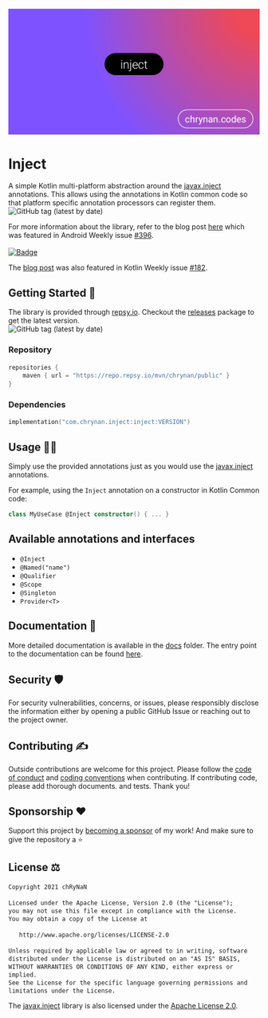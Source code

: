 ![inject](assets/inject_logo.png)

# Inject

A simple Kotlin multi-platform abstraction around
the [javax.inject](https://search.maven.org/artifact/javax.inject/javax.inject/1/jar) annotations. This allows using the
annotations in Kotlin common code so that platform specific annotation processors can register them. <br/>
<img alt="GitHub tag (latest by date)" src="https://img.shields.io/github/v/tag/chRyNaN/inject">

For more information about the library, refer to the blog post [here](https://chrynan.codes/kotlin-inject/) which was
featured in Android Weekly issue [#396](https://androidweekly.net/issues/issue-396).
<br/><br/>
<a href="https://androidweekly.net/issues/issue-396" title="Android Weekly Issue 396">
<img alt="Badge" src="https://androidweekly.net/issues/issue-396/badge" height="20px"></img>
</a>

The [blog post](https://chrynan.codes/kotlin-inject/) was also featured in Kotlin Weekly
issue [#182](https://mailchi.mp/kotlinweekly/kotlin-weekly-182).

## Getting Started 🏁

The library is provided through [repsy.io](https://repsy.io). Checkout
the [releases](https://github.com/chRyNaN/inject/releases) package to get the latest version. <br/>
<img alt="GitHub tag (latest by date)" src="https://img.shields.io/github/v/tag/chRyNaN/inject">

### Repository

```kotlin
repositories {
    maven { url = "https://repo.repsy.io/mvn/chrynan/public" }
}
```

### Dependencies

```kotlin
implementation("com.chrynan.inject:inject:VERSION")
```

## Usage 👨‍💻

Simply use the provided annotations just as you would use
the [javax.inject](https://search.maven.org/artifact/javax.inject/javax.inject/1/jar) annotations.

For example, using the `Inject` annotation on a constructor in Kotlin Common code:

```kotlin
class MyUseCase @Inject constructor() { ... }
```

## Available annotations and interfaces

* `@Inject`
* `@Named("name")`
* `@Qualifier`
* `@Scope`
* `@Singleton`
* `Provider<T>`

## Documentation 📃

More detailed documentation is available in the [docs](docs) folder. The entry point to the documentation can be
found [here](docs/index.md).

## Security 🛡️

For security vulnerabilities, concerns, or issues, please responsibly disclose the information either by opening a
public GitHub Issue or reaching out to the project owner.

## Contributing ✍️

Outside contributions are welcome for this project. Please follow the [code of conduct](CODE_OF_CONDUCT.md)
and [coding conventions](CODING_CONVENTIONS.md) when contributing. If contributing code, please add thorough documents.
and tests. Thank you!

## Sponsorship ❤️

Support this project by [becoming a sponsor](https://www.buymeacoffee.com/chrynan) of my work! And make sure to give the
repository a ⭐

## License ⚖️

```
Copyright 2021 chRyNaN

Licensed under the Apache License, Version 2.0 (the "License");
you may not use this file except in compliance with the License.
You may obtain a copy of the License at

   http://www.apache.org/licenses/LICENSE-2.0

Unless required by applicable law or agreed to in writing, software
distributed under the License is distributed on an "AS IS" BASIS,
WITHOUT WARRANTIES OR CONDITIONS OF ANY KIND, either express or implied.
See the License for the specific language governing permissions and
limitations under the License.
```

The [javax.inject](https://search.maven.org/artifact/javax.inject/javax.inject/1/jar) library is also licensed under
the [Apache License 2.0](http://www.apache.org/licenses/LICENSE-2.0.txt).
